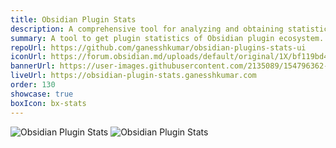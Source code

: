 ```yaml
---
title: Obsidian Plugin Stats
description: A comprehensive tool for analyzing and obtaining statistics on the Obsidian plugin ecosystem.
summary: A tool to get plugin statistics of Obsidian plugin ecosystem.
repoUrl: https://github.com/ganesshkumar/obsidian-plugins-stats-ui
iconUrl: https://forum.obsidian.md/uploads/default/original/1X/bf119bd48f748f4fd2d65f2d1bb05d3c806883b5.png 
bannerUrl: https://user-images.githubusercontent.com/2135089/154796362-e80a56b4-1f0f-451b-8bf3-3ed435c6b23f.png
liveUrl: https://obsidian-plugin-stats.ganesshkumar.com
order: 130
showcase: true
boxIcon: bx-stats
---
```


<!-- A WebApp to generate clipper (bookmarklet) to clip web content and paste it directly into Obsidian Vault in the local machine. -->

![Obsidian Plugin Stats](https://img.shields.io/github/stars/ganesshkumar/obsidian-plugins-stats-ui?style=social)
![Obsidian Plugin Stats](https://img.shields.io/w3c-validation/default?targetUrl=https%3A%2F%2Fobsidian-plugin-stats.vercel.app)
